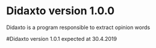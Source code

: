 # Didaxto version 1.0.0 
Didaxto is a program responsible to extract opinion words

#Didaxto version 1.0.1 expected at 30.4.2019
